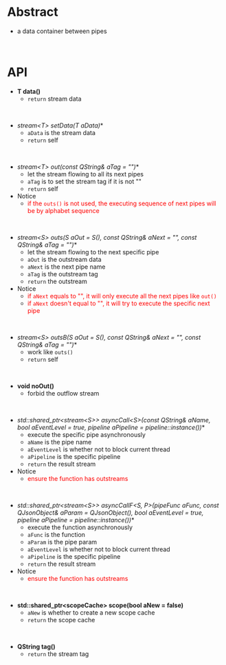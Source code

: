 # Abstract
* a data container between pipes  
</br>

# API
* **T data()**  
    - `return` stream data  
</br>

* **stream<T\>* setData(T aData)**  
    - `aData` is the stream data  
    - `return` self  
</br>

* **stream<T\>* out(const QString& aTag = "")**  
    - let the stream flowing to all its next pipes  
    - `aTag` is to set the stream tag if it is not ""  
    - `return` self  
* Notice  
    - <font color="red">if the `outs()` is not used, the executing sequence of next pipes will be by alphabet sequence</font><br />  
</br>

* **stream<S\>* outs(S aOut = S(), const QString& aNext = "", const QString& aTag = "")**  
    - let the stream flowing to the next specific pipe  
    - `aOut` is the outstream data  
    - `aNext` is the next pipe name  
    - `aTag` is the outstream tag  
    - `return` the outstream  
* Notice  
    - <font color="red">if `aNext` equals to "", it will only execute all the next pipes like `out()`</font><br />  
    - <font color="red">if `aNext` doesn't equal to "", it will try to execute the specific next pipe</font><br />  
</br>

* **stream<S\>* outsB(S aOut = S(), const QString& aNext = "", const QString& aTag = "")**  
    - work like `outs()`  
    - `return` self  
</br>

* **void noOut()**  
    - forbid the outflow stream  
</br>

* **std::shared_ptr<stream<S\>\> asyncCall<S\>(const QString& aName, bool aEventLevel = true, pipeline* aPipeline = pipeline::instance())**  
    - execute the specific pipe asynchronously  
    - `aName` is the pipe name  
    - `aEventLevel` is whether not to block current thread  
    - `aPipeline` is the specific pipeline  
    - `return` the result stream  
* Notice  
    - <font color="red">ensure the function has outstreams</font><br />  
</br>

* **std::shared_ptr<stream<S\>\> asyncCallF<S, P\>(pipeFunc<T> aFunc, const QJsonObject& aParam = QJsonObject(), bool aEventLevel = true, pipeline* aPipeline = pipeline::instance())**  
    - execute the function asynchronously  
    - `aFunc` is the function  
    - `aParam` is the pipe param  
    - `aEventLevel` is whether not to block current thread  
    - `aPipeline` is the specific pipeline  
    - `return` the result stream  
* Notice  
    - <font color="red">ensure the function has outstreams</font><br />  
</br>

* **std::shared_ptr<scopeCache\> scope(bool aNew = false)**  
    - `aNew` is whether to create a new scope cache  
    - `return` the scope cache  
</br>

* **QString tag()**  
    - `return` the stream tag  
</br>